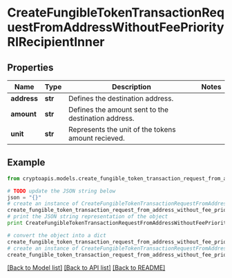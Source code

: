 # CreateFungibleTokenTransactionRequestFromAddressWithoutFeePriorityRIRecipientInner


## Properties
Name | Type | Description | Notes
------------ | ------------- | ------------- | -------------
**address** | **str** | Defines the destination address. | 
**amount** | **str** | Defines the amount sent to the destination address. | 
**unit** | **str** | Represents the unit of the tokens amount recieved. | 

## Example

```python
from cryptoapis.models.create_fungible_token_transaction_request_from_address_without_fee_priority_ri_recipient_inner import CreateFungibleTokenTransactionRequestFromAddressWithoutFeePriorityRIRecipientInner

# TODO update the JSON string below
json = "{}"
# create an instance of CreateFungibleTokenTransactionRequestFromAddressWithoutFeePriorityRIRecipientInner from a JSON string
create_fungible_token_transaction_request_from_address_without_fee_priority_ri_recipient_inner_instance = CreateFungibleTokenTransactionRequestFromAddressWithoutFeePriorityRIRecipientInner.from_json(json)
# print the JSON string representation of the object
print CreateFungibleTokenTransactionRequestFromAddressWithoutFeePriorityRIRecipientInner.to_json()

# convert the object into a dict
create_fungible_token_transaction_request_from_address_without_fee_priority_ri_recipient_inner_dict = create_fungible_token_transaction_request_from_address_without_fee_priority_ri_recipient_inner_instance.to_dict()
# create an instance of CreateFungibleTokenTransactionRequestFromAddressWithoutFeePriorityRIRecipientInner from a dict
create_fungible_token_transaction_request_from_address_without_fee_priority_ri_recipient_inner_form_dict = create_fungible_token_transaction_request_from_address_without_fee_priority_ri_recipient_inner.from_dict(create_fungible_token_transaction_request_from_address_without_fee_priority_ri_recipient_inner_dict)
```
[[Back to Model list]](../README.md#documentation-for-models) [[Back to API list]](../README.md#documentation-for-api-endpoints) [[Back to README]](../README.md)


